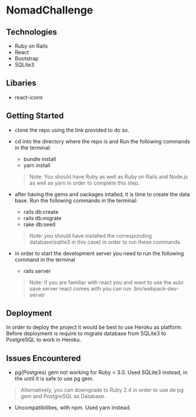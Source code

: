 # NomadChallenge

## Technologies

* Ruby on Rails
* React
* Bootstrap
* SQLite3

## Libaries

* react-icons
## Getting Started

* clone the repo using the link provided to do so.
* cd into the directory where the repo is and Run the following commands in the terminal:
    * bundle install
    * yarn install
    >Note: You should have Ruby as well as Ruby on Rails and Node.js as well as yarn in order to complete this step.

* after having the gems and oackages intalled, it is time to create the data base. Run the following commands in the terminal:
    * rails db:create
    * rails db:migrate
    * rake db:seed
    >Note: you should have installed the corresponding database(sqlite3 in this case) in order to run these commands.

* in order to start the development server you need to run the following command in the terminal 
    * rails server
    >Note: if you are familiar with react you and want to use the auto save server react comes with you can run .bin/webpack-dev-server

## Deployment

In order to deploy the project it would be best to use Heroku as platform.
Before deployment is require to migrate database from SQLite3 to PostgreSQL to work in Heroku.

## Issues Encountered

* pg(Postgres) gem not working for Ruby < 3.0. Used SQLite3 instead, in the until it is safe to use pg gem.
> Alternatively, you can downgrade to Ruby 2.4 in order to use de pg gem and PostgreSQL as Database.

* Uncompatibilities, with npm. Used yarn instead.

